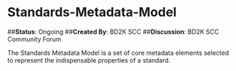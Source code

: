 # Standards-Metadata-Model

##**Status**: Ongoing
##**Created By**: BD2K SCC 
##**Discussion**: BD2K SCC Community Forum

The Standards Metadata Model is a set of core metadata elements selected to represent the indispensable properties of a standard. 
